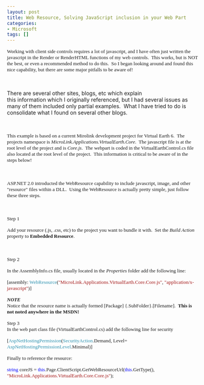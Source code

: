 ```yaml
---
layout: post
title: Web Resource, Solving JavaScript inclusion in your Web Part
categories:
- Microsoft
tags: []
---
```

<font face="Calibri" size="2">Working with client side controls requires a lot of javascript, and I have often just written the javascript in the Render or RenderHTML functions of my web controls.  This works, but is NOT the best, or even a recommended method to do this.  So I began looking around and found this nice capability, but there are some major pitfalls to be aware of!</font>

<font face="Calibri" size="2"></font>&nbsp;

There are several&nbsp;other sites, blogs, etc which explain this&nbsp;information&nbsp;which I originally referenced, but I had several issues&nbsp;as many of them included only partial examples.&nbsp; What I have tried to do is consolidate what I found on several other&nbsp;blogs.

&nbsp;

<font face="Calibri" size="2">This example is based on a current Mirolink development project for Virtual Earth 6.  The projects namespace is <em>MicroLink.Applications.VirtualEarth.Core</em>.  The javascript file is at the root level of the project and is <em>Core.js</em>.  The webpart is coded in the VirtualEarthControl.cs file also located at the root level of the project.  This information is critical to be aware of in the steps below!</font>

<font face="Calibri" size="2"></font>&nbsp;

<font face="Calibri" size="2">ASP.NET 2.0 introducted the WebResource capability to include javascript, image, and other "resource" files within a DLL.  Using the WebResource is actually pretty simple, just follow these three steps.</font>

<font face="Calibri" size="2"></font>&nbsp;

<font face="Calibri" size="2">Step 1</font>

<font face="Calibri" size="2">Add your resource (.js, .css, etc) to the project you want to bundle it with.  Set the <em>Build Action</em> property to <strong>Embedded Resource</strong>.</font>

<font face="Calibri" size="2"></font>&nbsp;

<font face="Calibri" size="2">Step 2</font>

<font face="Calibri" size="2">In the AssemblyInfo.cs file, usually located in the <em>Properties</em> folder add the following line:<br></font>

<font face="Calibri" size="2">[assembly: <font color="#2b91af">WebResource</font>(<font color="#a31515">"MicroLink.Applications.VirtualEarth.Core.Core.js"</font>, <font color="#a31515">"application/x-javascript"</font>)]</font>

<font face="Calibri"><font size="2"><strong> ***NOTE*** <br></strong>Notice that the resource name is actually formed [Package] {.SubFolder}.[Filename].  <strong>This is not noted anywhere in the MSDN!</strong></font></font>

<font face="Calibri" size="2">Step 3<br>In the web part class file (VirtualEarthControl.cs) add the following line for security<br></font>

<font face="Calibri" size="2">[<font color="#2b91af">AspNetHostingPermission</font>(<font color="#2b91af">SecurityAction</font>.Demand, Level= <font color="#2b91af">AspNetHostingPermissionLevel</font>.Minimal)]</font>

<font face="Calibri" size="2">Finally to reference the resource:</font>

<font face="Calibri"><font size="2"><font color="#0000ff">string</font> coreJS = <font color="#0000ff">this</font>.Page.ClientScript.GetWebResourceUrl(<font color="#0000ff">this</font>.GetType(), <font color="#a31515">"MicroLink.Applications.VirtualEarth.Core.Core.js"</font>);</font></font>

